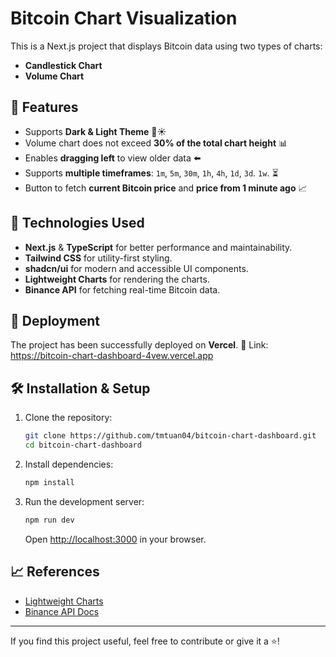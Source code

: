 # Bitcoin Chart Visualization

This is a Next.js project that displays Bitcoin data using two types of charts:
- **Candlestick Chart**
- **Volume Chart**

## 🎯 Features
- Supports **Dark & Light Theme** 🌙☀️
- Volume chart does not exceed **30% of the total chart height** 📊
- Enables **dragging left** to view older data ⬅️
- Supports **multiple timeframes**: `1m`, `5m`, `30m`, `1h`, `4h`, `1d`, `3d`. `1w`. ⏳
- Button to fetch **current Bitcoin price** and **price from 1 minute ago** 📈

## 📌 Technologies Used
- **Next.js** & **TypeScript** for better performance and maintainability.
- **Tailwind CSS** for utility-first styling.
- **shadcn/ui** for modern and accessible UI components.
- **Lightweight Charts** for rendering the charts.
- **Binance API** for fetching real-time Bitcoin data.

## 🚀 Deployment
The project has been successfully deployed on **Vercel**. 🎉
Link: https://bitcoin-chart-dashboard-4vew.vercel.app

## 🛠 Installation & Setup
1. Clone the repository:
   ```bash
   git clone https://github.com/tmtuan04/bitcoin-chart-dashboard.git
   cd bitcoin-chart-dashboard
   ```
2. Install dependencies:
   ```bash
   npm install
   ```
3. Run the development server:
   ```bash
   npm run dev
   ```
   Open [http://localhost:3000](http://localhost:3000) in your browser.

## 📈 References
- [Lightweight Charts](https://tradingview.github.io/lightweight-charts/)
- [Binance API Docs](https://binance-docs.github.io/apidocs/spot/en/)

---
If you find this project useful, feel free to contribute or give it a ⭐!


